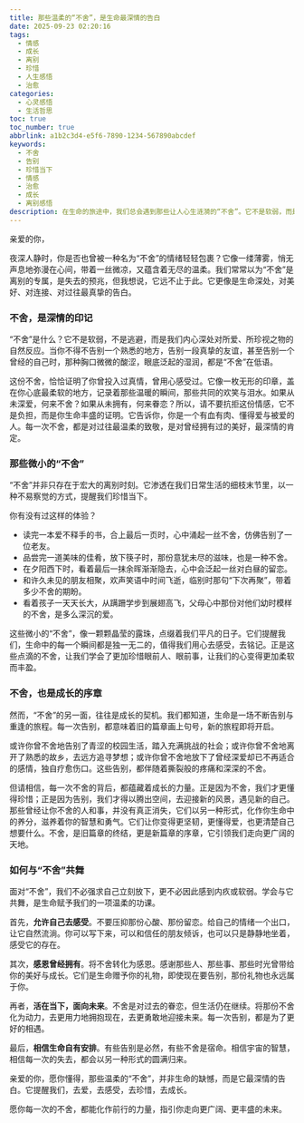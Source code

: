 ```yaml
---
title: 那些温柔的“不舍”，是生命最深情的告白
date: 2025-09-23 02:20:16
tags:
  - 情感
  - 成长
  - 离别
  - 珍惜
  - 人生感悟
  - 治愈
categories:
  - 心灵感悟
  - 生活哲思
toc: true
toc_number: true
abbrlink: a1b2c3d4-e5f6-7890-1234-567890abcdef
keywords:
  - 不舍
  - 告别
  - 珍惜当下
  - 情感
  - 治愈
  - 成长
  - 离别感悟
description: 在生命的旅途中，我们总会遇到那些让人心生涟漪的“不舍”。它不是软弱，而是深情的印记，是每一次告别后，对过往最温柔的致敬。这篇文章将带你走进“不舍”的内心世界，理解它如何成为我们成长的一部分，并学会与这份情感共舞，让每一次不舍都化为前行的力量。
---
```


亲爱的你，

夜深人静时，你是否也曾被一种名为“不舍”的情绪轻轻包裹？它像一缕薄雾，悄无声息地弥漫在心间，带着一丝微凉，又蕴含着无尽的温柔。我们常常以为“不舍”是离别的专属，是失去的预兆，但我想说，它远不止于此。它更像是生命深处，对美好、对连接、对过往最真挚的告白。

### 不舍，是深情的印记

“不舍”是什么？它不是软弱，不是逃避，而是我们内心深处对所爱、所珍视之物的自然反应。当你不得不告别一个熟悉的地方，告别一段真挚的友谊，甚至告别一个曾经的自己时，那种胸口微微的酸涩，眼底泛起的湿润，都是“不舍”在低语。

这份不舍，恰恰证明了你曾投入过真情，曾用心感受过。它像一枚无形的印章，盖在你心底最柔软的地方，记录着那些温暖的瞬间，那些共同的欢笑与泪水。如果从未深爱，何来不舍？如果从未拥有，何来眷恋？所以，请不要抗拒这份情感，它不是负担，而是你生命丰盛的证明。它告诉你，你是一个有血有肉、懂得爱与被爱的人。每一次不舍，都是对过往最温柔的致敬，是对曾经拥有过的美好，最深情的肯定。

### 那些微小的“不舍”

“不舍”并非只存在于宏大的离别时刻。它渗透在我们日常生活的细枝末节里，以一种不易察觉的方式，提醒我们珍惜当下。

你有没有过这样的体验？
*   读完一本爱不释手的书，合上最后一页时，心中涌起一丝不舍，仿佛告别了一位老友。
*   品尝完一道美味的佳肴，放下筷子时，那份意犹未尽的滋味，也是一种不舍。
*   在夕阳西下时，看着最后一抹余晖渐渐隐去，心中会泛起一丝对白昼的留恋。
*   和许久未见的朋友相聚，欢声笑语中时间飞逝，临别时那句“下次再聚”，带着多少不舍的期盼。
*   看着孩子一天天长大，从蹒跚学步到展翅高飞，父母心中那份对他们幼时模样的不舍，是多么深沉的爱。

这些微小的“不舍”，像一颗颗晶莹的露珠，点缀着我们平凡的日子。它们提醒我们，生命中的每一个瞬间都是独一无二的，值得我们用心去感受，去铭记。正是这些点滴的不舍，让我们学会了更加珍惜眼前人、眼前事，让我们的心变得更加柔软而丰盈。

### 不舍，也是成长的序章

然而，“不舍”的另一面，往往是成长的契机。我们都知道，生命是一场不断告别与重逢的旅程。每一次告别，都意味着旧的篇章画上句号，新的旅程即将开启。

或许你曾不舍地告别了青涩的校园生活，踏入充满挑战的社会；或许你曾不舍地离开了熟悉的故乡，去远方追寻梦想；或许你曾不舍地放下了曾经深爱却已不再适合的感情，独自疗愈伤口。这些告别，都伴随着撕裂般的疼痛和深深的不舍。

但请相信，每一次不舍的背后，都蕴藏着成长的力量。正是因为不舍，我们才更懂得珍惜；正是因为告别，我们才得以腾出空间，去迎接新的风景，遇见新的自己。那些曾经让你不舍的人和事，并没有真正消失，它们以另一种形式，化作你生命中的养分，滋养着你的智慧和勇气。它们让你变得更坚韧，更懂得爱，也更清楚自己想要什么。不舍，是旧篇章的终结，更是新篇章的序章，它引领我们走向更广阔的天地。

### 如何与“不舍”共舞

面对“不舍”，我们不必强求自己立刻放下，更不必因此感到内疚或软弱。学会与它共舞，是生命赋予我们的一项温柔的功课。

首先，**允许自己去感受**。不要压抑那份心酸、那份留恋。给自己的情绪一个出口，让它自然流淌。你可以写下来，可以和信任的朋友倾诉，也可以只是静静地坐着，感受它的存在。

其次，**感恩曾经拥有**。将不舍转化为感恩。感谢那些人、那些事、那些时光曾带给你的美好与成长。它们是生命赠予你的礼物，即使现在要告别，那份礼物也永远属于你。

再者，**活在当下，面向未来**。不舍是对过去的眷恋，但生活仍在继续。将那份不舍化为动力，去更用力地拥抱现在，去更勇敢地迎接未来。每一次告别，都是为了更好的相遇。

最后，**相信生命自有安排**。有些告别是必然，有些不舍是宿命。相信宇宙的智慧，相信每一次的失去，都会以另一种形式的圆满归来。

亲爱的你，愿你懂得，那些温柔的“不舍”，并非生命的缺憾，而是它最深情的告白。它提醒我们，去爱，去感受，去珍惜，去成长。

愿你每一次的不舍，都能化作前行的力量，指引你走向更广阔、更丰盛的未来。